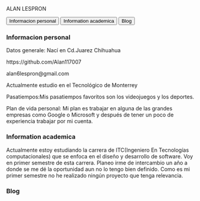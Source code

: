 <!DOCTYPE html>
<html>
<head>
</head>
<body>

<p>ALAN LESPRON</p>

<div class="tab">
  <button class="tablinks" onclick="openCity(event, 'Informacion personal')">Informacion personal</button>
  <button class="tablinks" onclick="openCity(event, 'Information academica ')">Information academica </button>
  <button class="tablinks" onclick="openCity(event, 'Blog')">Blog</button>
</div>

<div id="Informacion personal" class="tabcontent">
  <h3>Informacion personal</h3>
  <p>Datos generale: Nací en Cd.Juarez Chihuahua
  	<p>https://github.com/Alan117007
	<p>alan6lespron@gmail.com
	<p>Actualmente estudio en el Tecnológico de Monterrey
	<p>Pasatiempos:Mis pasatiempos favoritos son los videojuegos y los deportes.
	<p>Plan de vida personal: Mi plan es trabajar en alguna de las grandes empresas como Google o Microsoft y 	después de tener un poco de experiencia trabajar por mi cuenta.</p>
</div>

<div id="Information academica " class="tabcontent">
  <h3>Information academica </h3>
  <p>Actualmente estoy estudiando la carrera de ITC(Ingeniero En Tecnologías computacionales) que se enfoca en el diseño y desarrollo de software. Voy en primer semestre de esta carrera.
Planeo irme de intercambio un año a donde se me dé la oportunidad aun no lo tengo bien definido. 
Como es mi primer semestre  no he realizado ningún proyecto que tenga relevancia. </p> 
</div>

<div id="Blog" class="tabcontent">
  <h3>Blog</h3>
  <p></p>
</div>

<script>
function openCity(evt, cityName) {
    var i, tabcontent, tablinks;
    tabcontent = document.getElementsByClassName("tabcontent");
    for (i = 0; i < tabcontent.length; i++) {
        tabcontent[i].style.display = "none";
    }
    tablinks = document.getElementsByClassName("tablinks");
    for (i = 0; i < tablinks.length; i++) {
        tablinks[i].className = tablinks[i].className.replace(" active", "");
    }
    document.getElementById(cityName).style.display = "block";
    evt.currentTarget.className += " active";
}
</script>
     
</body>
</html> 
     
</body>
</html> 
